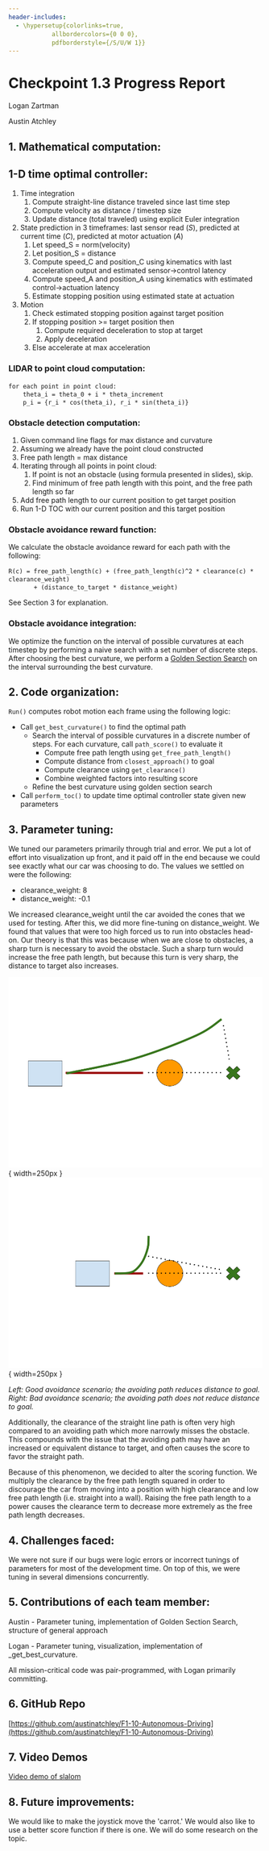 ```yaml
---
header-includes:
  - \hypersetup{colorlinks=true,
            allbordercolors={0 0 0},
            pdfborderstyle={/S/U/W 1}}
---
```


# Checkpoint 1.3 Progress Report

Logan Zartman

Austin Atchley

## 1. Mathematical computation:
## 1-D time optimal controller:
1. Time integration
    1. Compute straight-line distance traveled since last time step
    2. Compute velocity as distance / timestep size
    3. Update distance (total traveled) using explicit Euler integration
2. State prediction in 3 timeframes: last sensor read (*S*), predicted at current time (*C*), predicted at motor actuation (*A*)
    1. Let speed\_S = norm(velocity)
    2. Let position\_S = distance
    3. Compute speed\_C and position\_C using kinematics with last acceleration output and estimated sensor→control latency
    4. Compute speed\_A and position\_A using kinematics with estimated control→actuation latency
    5. Estimate stopping position using estimated state at actuation
3. Motion
    1. Check estimated stopping position against target position
    2. If stopping position >= target position then
        1. Compute required deceleration to stop at target
        2. Apply deceleration
    3. Else accelerate at max acceleration

### LIDAR to point cloud computation:

    for each point in point cloud:
        theta_i = theta_0 + i * theta_increment
        p_i = {r_i * cos(theta_i), r_i * sin(theta_i)}

### Obstacle detection computation:
1. Given command line flags for max distance and curvature
2. Assuming we already have the point cloud constructed
3. Free path length = max distance
4. Iterating through all points in point cloud:
    1. If point is not an obstacle (using formula presented in slides), skip.
    2. Find minimum of free path length with this point, and the free path length so far
5. Add free path length to our current position to get target position
6. Run 1-D TOC with our current position and this target position

### Obstacle avoidance reward function:

We calculate the obstacle avoidance reward for each path with the following:

```
R(c) = free_path_length(c) + (free_path_length(c)^2 * clearance(c) * clearance_weight) 
       + (distance_to_target * distance_weight)
```

See Section 3 for explanation.

### Obstacle avoidance integration:

We optimize the function on the interval of possible curvatures at each timestep by performing a naive search with a set number of discrete steps. After choosing the best curvature, we perform a [Golden Section Search](https://en.wikipedia.org/wiki/Golden-section_search) on the interval surrounding the best curvature.


## 2. Code organization:

`Run()` computes robot motion each frame using the following logic:

- Call `get_best_curvature()` to find the optimal path
    - Search the interval of possible curvatures in a discrete number of steps. For each curvature, call `path_score()` to evaluate it
        - Compute free path length using `get_free_path_length()`
        - Compute distance from `closest_approach()` to goal
        - Compute clearance using `get_clearance()`
        - Combine weighted factors into resulting score
    - Refine the best curvature using golden section search
- Call `perform_toc()` to update time optimal controller state given new parameters


## 3. Parameter tuning:

We tuned our parameters primarily through trial and error. We put a lot of effort into visualization up front, and it paid off in the end because we could see exactly what our car was choosing to do. The values we settled on were the following:

- clearance_weight: 8
- distance_weight: -0.1

We increased clearance_weight until the car avoided the cones that we used for testing. After this, we did more fine-tuning on distance_weight. We found that values that were too high forced us to run into obstacles head-on. Our theory is that this was because when we are close to obstacles, a sharp turn is necessary to avoid the obstacle. Such a sharp turn would increase the free path length, but because this turn is very sharp, the distance to target also increases.

![good](good_avoid.png){ width=250px }
![bad](bad_avoid.png){ width=250px }

*Left: Good avoidance scenario; the avoiding path reduces distance to goal. Right: Bad avoidance scenario; the avoiding path does not reduce distance to goal.*

Additionally, the clearance of the straight line path is often very high compared to an avoiding path which more narrowly misses the obstacle. This compounds with the issue that the avoiding path may have an increased or equivalent distance to target, and often causes the score to favor the straight path.

Because of this phenomenon, we decided to alter the scoring function. We multiply the clearance by the free path length squared in order to discourage the car from moving into a position with high clearance and low free path length (i.e. straight into a wall). Raising the free path length to a power causes the clearance term to decrease more extremely as the free path length decreases.

## 4. Challenges faced:

We were not sure if our bugs were logic errors or incorrect tunings of parameters for most of the development time. On top of this, we were tuning in several dimensions concurrently.

## 5. Contributions of each team member:

Austin - Parameter tuning, implementation of Golden Section Search, structure of general approach

Logan - Parameter tuning, visualization, implementation of _get_best_curvature.

All mission-critical code was pair-programmed, with Logan primarily committing.

## 6. GitHub Repo
[https://github.com/austinatchley/F1-10-Autonomous-Driving](https://github.com/austinatchley/F1-10-Autonomous-Driving)

## 7. Video Demos

[Video demo of slalom](https://photos.app.goo.gl/88f5tYdzNYGxQoLw9)

## 8. Future improvements:

We would like to make the joystick move the 'carrot.' We would also like to use a better score function if there is one. We will do some research on the topic.
